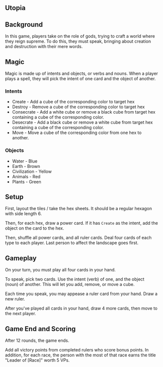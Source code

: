 ## Utopia

## Background

In this game, players take on the role of gods, trying to craft a world where they reign supreme. To do this, they must speak, bringing about creation and destruction with their mere words.

## Magic

Magic is made up of intents and objects, or verbs and nouns. When a player plays a spell, they will pick the intent of one card and the object of another.

### Intents

* Create - Add a cube of the corresponding color to target hex
* Destroy - Remove a cube of the corresponding color to target hex
* Consecrate - Add a white cube or remove a black cube from target hex containing a cube of the corresponding color.
* Desecrate - Add a black cube or remove a white cube from target hex containing a cube of the corresponding color.
* Move - Move a cube of the corresponding color from one hex to another.

### Objects

* Water - Blue
* Earth - Brown
* Civilization - Yellow
* Animals - Red
* Plants - Green

## Setup

First, layout the tiles / take the hex sheets. It should be a regular hexagon with side length 6. 

Then, for each hex, draw a power card. If it has `Create` as the intent, add the object on the card to the hex.

Then, shuffle all power cards, and all ruler cards. Deal four cards of each type to each player. Last person to affect the landscape goes first.

## Gameplay

On your turn, you must play all four cards in your hand.

To speak, pick two cards. Use the intent (verb) of one, and the object (noun) of another. This will let you add, remove, or move a cube.

Each time you speak, you may appease a ruler card from your hand. Draw a new ruler.

After you've played all cards in your hand, draw 4 more cards, then move to the next player.

## Game End and Scoring

After 12 rounds, the game ends.

Add all victory points from completed rulers who score bonus points. In addition, for each race, the person with the most of that race earns the title "Leader of [Race]" worth 5 VPs.